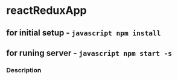 # reactReduxApp
## for initial setup - ```javascript npm install```
## for runing server - ```javascript npm start -s```

### **Description**
